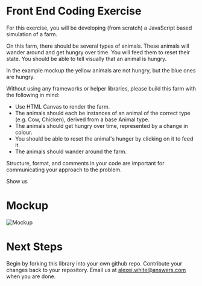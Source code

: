 # Front End Coding Exercise

For this exercise, you will be developing (from scratch) a JavaScript based simulation of a farm.

On this farm, there should be several types of animals. These animals will wander around and get hungry over time. You will feed them to reset their state. You should be able to tell visually that an animal is hungry.

In the example mockup the yellow animals are not hungry, but the blue ones are hungry. 

Without using any frameworks or helper libraries, please build this farm with the following in mind:

- Use HTML Canvas to render the farm. 
- The animals should each be instances of an animal of the correct type (e.g. Cow, Chicken), derived from a base Animal type.
- The animals should get hungry over time, represented by a change in colour.
- You should be able to reset the animal's hunger by clicking on it to feed it.
- The animals should wander around the farm.
 
Structure, format, and comments in your code are important for communicating your approach to the problem.

Show us
# Mockup

![Mockup](https://raw.githubusercontent.com/billcowan/frontendcodingexercise/master/mockup.png "Mockup")

# Next Steps

Begin by forking this library into your own github repo. Contribute your changes back to your repository. Email us at alexei.white@answers.com when you are done.
